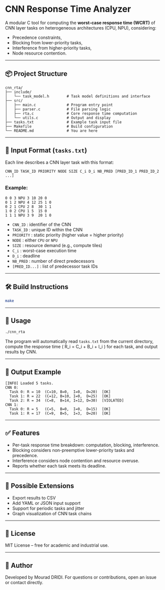 # CNN Response Time Analyzer

A modular C tool for computing the **worst-case response time (WCRT)** of CNN layer tasks on heterogeneous architectures (CPU, NPU), considering:
- Precedence constraints,
- Blocking from lower-priority tasks,
- Interference from higher-priority tasks,
- Node resource contention.

---

## 📦 Project Structure

```
cnn_rta/
├── include/
│   └── task_model.h        # Task model definitions and interface
├── src/
│   ├── main.c              # Program entry point
│   ├── parser.c            # File parsing logic
│   ├── rta.c               # Core response time computation
│   └── utils.c             # Output and display
├── tasks.txt               # Example task input file
├── Makefile                # Build configuration
└── README.md               # You are here
```

---

## 🧾 Input Format (`tasks.txt`)

Each line describes a CNN layer task with this format:

```
CNN_ID TASK_ID PRIORITY NODE SIZE C_i D_i NB_PRED [PRED_ID_1 PRED_ID_2 ...]
```

### Example:
```
0 0 3 NPU 3 10 20 0
0 1 2 NPU 4 12 25 1 0
0 2 1 CPU 2 8  30 1 1
1 0 2 CPU 1 5  15 0
1 1 1 NPU 3 9  20 1 0
```

- `CNN_ID` : identifier of the CNN
- `TASK_ID` : unique ID within the CNN
- `PRIORITY` : static priority (higher value = higher priority)
- `NODE` : either `CPU` or `NPU`
- `SIZE` : resource demand (e.g., compute tiles)
- `C_i` : worst-case execution time
- `D_i` : deadline
- `NB_PRED` : number of direct predecessors
- `[PRED_ID...]` : list of predecessor task IDs

---

## 🛠️ Build Instructions

```bash
make
```

---

## 🚀 Usage

```bash
./cnn_rta
```

The program will automatically read `tasks.txt` from the current directory, compute the response time \( R_i = C_i + B_i + I_i \) for each task, and output results by CNN.

---

## 🧠 Output Example

```
[INFO] Loaded 5 tasks.
CNN 0:
  Task 0: R = 10  (C=10, B=0,  I=0,  D=20)  [OK]
  Task 1: R = 22  (C=12, B=10, I=0,  D=25)  [OK]
  Task 2: R = 34  (C=8,  B=14, I=12, D=30)  [VIOLATED]
CNN 1:
  Task 0: R = 5   (C=5,  B=0,  I=0,  D=15)  [OK]
  Task 1: R = 17  (C=9,  B=5,  I=3,  D=20)  [OK]
```

---

## ✅ Features

- Per-task response time breakdown: computation, blocking, interference.
- Blocking considers non-preemptive lower-priority tasks and precedence.
- Interference considers node contention and resource overuse.
- Reports whether each task meets its deadline.

---

## 🧩 Possible Extensions

- Export results to CSV
- Add YAML or JSON input support
- Support for periodic tasks and jitter
- Graph visualization of CNN task chains

---

## 📄 License

MIT License – free for academic and industrial use.

---

## 👤 Author

Developed by Mourad DRIDI. For questions or contributions, open an issue or contact directly.
